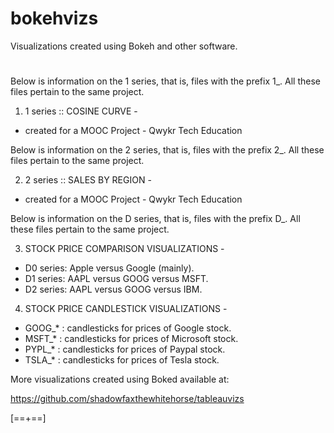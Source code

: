 # bokehvizs
Visualizations created using Bokeh and other software.
#
#
Below is information on the 1 series, that is, files with the prefix 1_.
All these files pertain to the same project.

1. 1 series :: COSINE CURVE -
* created for a MOOC Project - Qwykr Tech Education

Below is information on the 2 series, that is, files with the prefix 2_.
All these files pertain to the same project.

2. 2 series :: SALES BY REGION -
* created for a MOOC Project - Qwykr Tech Education

Below is information on the D series, that is, files with the prefix D_.
All these files pertain to the same project.

3. STOCK PRICE COMPARISON VISUALIZATIONS - 

* D0 series: Apple versus Google (mainly).
* D1 series: AAPL versus GOOG versus MSFT.
* D2 series: AAPL versus GOOG versus IBM.

4. STOCK PRICE CANDLESTICK VISUALIZATIONS -

* GOOG_* : candlesticks for prices of Google stock.
* MSFT_* : candlesticks for prices of Microsoft stock.
* PYPL_* : candlesticks for prices of Paypal stock.
* TSLA_* : candlesticks for prices of Tesla stock.

More visualizations created using Boked available at:

https://github.com/shadowfaxthewhitehorse/tableauvizs

[==+==]
